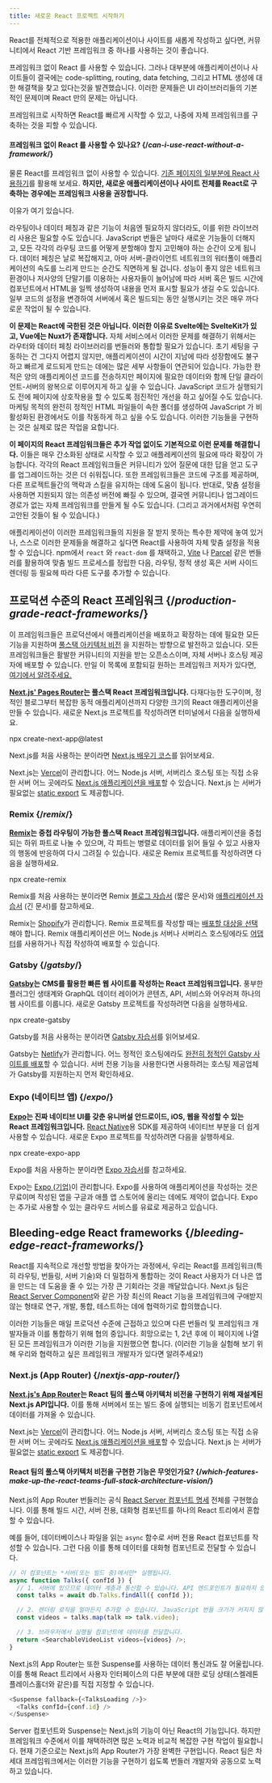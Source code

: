 ```yaml
---
title: 새로운 React 프로젝트 시작하기
---
```


<Intro>

React를 전체적으로 적용한 애플리케이션이나 사이트를 새롭게 작성하고 싶다면, 커뮤니티에서 React 기반 프레임워크 중 하나를 사용하는 것이 좋습니다.

</Intro>


프레임워크 없이 React 를 사용할 수 있습니다. 그러나 대부분에 애플리케이션이나 사이트들이 결국에는 code-splitting, routing, data fetching, 그리고 HTML 생성에 대한 해결책을 찾고 있다는것을 발견했습니다. 이러한 문제들은 UI 라이브러리들의 기본적인 문제이며 React 만의 문제는 아닙니다.

프레임워크로 시작하면 React를 빠르게 시작할 수 있고, 나중에 자체 프레임워크를 구축하는 것을 피할 수 있습니다.

<DeepDive>

#### 프레임워크 없이 React 를 사용할 수 있나요? {/*can-i-use-react-without-a-framework*/}

물론 React를 프레임워크 없이 사용할 수 있습니다. [기존 페이지의 일부분에 React 사용하기](/learn/add-react-to-an-existing-project#using-react-for-a-part-of-your-existing-page)를 활용해 보세요. **하지만, 새로운 애플리케이션이나 사이트 전체를 React로 구축하는 경우에는 프레임워크 사용을 권장합니다.** 

이유가 여기 있습니다.

라우팅이나 데이터 페칭과 같은 기능이 처음엔 필요하지 않더라도, 이를 위한 라이브러리 사용은 필요할 수도 있습니다. JavaScript 번들은 날마다 새로운 기능들이 더해지고, 모든 각각의 라우팅 코드를 어떻게 분할해야 할지 고민해야 하는 순간이 오게 됩니다. 데이터 페칭은 날로 복잡해지고, 아마 서버-클라이언트 네트워크의 워터폴이 애플리케이션의 속도를 느리게 만드는 순간도 직면하게 될 겁니다. 성능이 좋지 않은 네트워크 환경이나 저사양의 단말기를 이용하는 사용자들이 늘어남에 따라 서버 혹은 빌드 시간에 컴포넌트에서 HTML을 일찍 생성하여 내용을 먼저 표시할 필요가 생길 수도 있습니다. 일부 코드의 설정을 변경하여 서버에서 혹은 빌드되는 동안 실행시키는 것은 매우 까다로운 작업이 될 수 있습니다.

**이 문제는 React에 국한된 것은 아닙니다. 이러한 이유로 Svelte에는 SvelteKit가 있고, Vue에는 Nuxt가 존재합니다.** 자체 서비스에서 이러한 문제를 해결하기 위해서는 라우터와 데이터 페칭 라이브러리를 번들러와 통합할 필요가 있습니다. 초기 세팅을 구동하는 건 그다지 어렵지 않지만, 애플리케이션이 시간이 지남에 따라 성장함에도 불구하고 빠르게 로드되게 만드는 데에는 많은 세부 사항들이 연관되어 있습니다. 가능한 한 적은 양의 애플리케이션 코드를 전송하지만 페이지에 필요한 데이터와 함께 단일 클라이언트-서버의 왕복으로 이루어지게 하고 싶을 수 있습니다. JavaScript 코드가 실행되기도 전에 페이지에 상호작용을 할 수 있도록 점진적인 개선을 하고 싶어질 수도 있습니다. 마케팅 목적의 완전히 정적인 HTML 파일들이 속한 폴더를 생성하여 JavaScript 가 비활성화된 환경에서도 이를 작동하게 하고 싶을 수도 있습니다. 이러한 기능들을 구현하는 것은 실제로 많은 작업을 요합니다.

**이 페이지의 React 프레임워크들은 추가 작업 없이도 기본적으로 이런 문제를 해결합니다.** 이들은 매우 간소화된 상태로 시작할 수 있고 애플레케이션의 필요에 따라 확장이 가능합니다. 각각의 React 프레임워크들은 커뮤니티가 있어 질문에 대한 답을 얻고 도구를 업그레이드하는 것은 더 쉬워집니다. 또한 프레임워크들은 코드에 구조를 제공하며, 다른 프로젝트들간의 맥락과 스킬을 유지하는 데에 도움이 됩니다. 반대로, 맞춤 설정을 사용하면 지원되지 않는 의존성 버전에 빠질 수 있으며, 결국엔 커뮤니티나 업그레이드 경로가 없는 자체 프레임워크를 만들게 될 수도 있습니다. (그리고 과거에서처럼 우연히 고안된 것들이 될 수 있습니다.)

애플리케이션이 이러한 프레임워크들의 지원을 잘 받지 못하는 특수한 제약에 놓여 있거나, 스스로 이러한 문제들을 해결하고 싶다면 React를 사용하여 자체 맞춤 설정을 적용할 수 있습니다. npm에서 `react` 와 `react-dom` 를 채택하고, [Vite](https://vitejs.dev/) 나 [Parcel](https://parceljs.org/) 같은 번들러를 활용하여 맞춤 빌드 프로세스를 정립한 다음, 라우팅, 정적 생성 혹은 서버 사이드 렌더링 등 필요헤 따라 다른 도구를 추가할 수 있습니다.

</DeepDive>

## 프로덕션 수준의 React 프레임워크 {/*production-grade-react-frameworks*/}

이 프레임워크들은 프로덕션에서 애플리케이션을 배포하고 확장하는 데에 필요한 모든 기능을 지원하며 [풀스택 아키텍처 비전](#which-features-make-up-the-react-teams-full-stack-architecture-vision) 을 지원하는 방향으로 발전하고 있습니다. 모든 프레임워크들은 활발한 커뮤니티의 지원을 받는 오픈소스이며, 자체 서버나 호스팅 제공자에 배포할 수 있습니다. 만일 이 목록에 포함되길 원하는 프레임워크 저자가 있다면, [여기에서 알려주세요.](https://github.com/reactjs/react.dev/issues/new?assignees=&labels=type%3A+framework&projects=&template=3-framework.yml&title=%5BFramework%5D%3A+)

**[Next.js' Pages Router](https://nextjs.org/)는 풀스택 React 프레임워크입니다.** 다재다능한 도구이며, 정적인 블로그부터 복잡한 동적 애플리케이션까지 다양한 크기의 React 애플리케이션을 만들 수 있습니다. 새로운 Next.js 프로젝트를 작성하려면 터미널에서 다음을 실행하세요.

<TerminalBlock>
npx create-next-app@latest
</TerminalBlock>

Next.js를 처음 사용하는 분이라면 [Next.js 배우기 코스](https://nextjs.org/learn)를 읽어보세요.

Next.js는 [Vercel](https://vercel.com/)이 관리합니다. 어느 Node.js 서버, 서버리스 호스팅 또는 직접 소유한 서버 어느 곳에라도 [Next.js 애플리케이션을 배포](https://nextjs.org/docs/app/building-your-application/deploying)할 수 있습니다. Next.js 는 서버가 필요없는 [static export](https://nextjs.org/docs/pages/building-your-application/deploying/static-exports) 도 제공합니다.

### Remix {/*remix*/}

**[Remix](https://remix.run/)는 중첩 라우팅이 가능한 풀스택 React 프레임워크입니다.** 애플리케이션을 중첩되는 하위 파트로 나눌 수 있으며, 각 파트는 병렬로 데이터를 읽어 들일 수 있고 사용자의 행동에 반응하여 다시 그려질 수 있습니다. 새로운 Remix 프로젝트를 작성하려면 다음을 실행하세요.

<TerminalBlock>
npx create-remix
</TerminalBlock>

Remix를 처음 사용하는 분이라면 Remix [블로그 자습서](https://remix.run/docs/en/main/tutorials/blog) (짧은 문서)와 [애플리케이션 자습서](https://remix.run/docs/en/main/tutorials/jokes) (긴 문서)를 참고하세요.

Remix는 [Shopify](https://www.shopify.com/)가 관리합니다. Remix 프로젝트를 작성할 때는 [배포할 대상을 선택](https://remix.run/docs/en/main/guides/deployment)해야 합니다. Remix 애플리케이션은 어느 Node.js 서버나 서버리스 호스팅에라도 [어댑터](https://remix.run/docs/en/main/other-api/adapter)를 사용하거나 직접 작성하여 배포할 수 있습니다.

### Gatsby {/*gatsby*/}

**[Gatsby](https://www.gatsbyjs.com/)는 CMS를 활용한 빠른 웹 사이트를 작성하는 React 프레임워크입니다.** 풍부한 플러그인 생태계와 GraphQL 데이터 레이어가 콘텐츠, API, 서비스와 어우러져 하나의 웹 사이트를 이룹니다. 새로운 Gatsby 프로젝트를 작성하려면 다음을 실행하세요.

<TerminalBlock>
npx create-gatsby
</TerminalBlock>

Gatsby를 처음 사용하는 분이라면 [Gatsby 자습서](https://www.gatsbyjs.com/docs/tutorial/)를 읽어보세요.

Gatsby는 [Netlify](https://www.netlify.com/)가 관리합니다. 어느 정적인 호스팅에라도 [완전히 정적인 Gatsby 사이트를 배포](https://www.gatsbyjs.com/docs/how-to/previews-deploys-hosting)할 수 있습니다. 서버 전용 기능을 사용한다면 사용하려는 호스팅 제공업체가 Gatsby를 지원하는지 먼저 확인하세요.

### Expo (네이티브 앱) {/*expo*/}

**[Expo](https://expo.dev/)는 진짜 네이티브 UI를 갖춘 유니버설 안드로이드, iOS, 웹을 작성할 수 있는 React 프레임워크입니다.** [React Native](https://reactnative.dev/)용 SDK를 제공하여 네이티브 부분을 더 쉽게 사용할 수 있습니다. 새로운 Expo 프로젝트를 작성하려면 다음을 실행하세요.

<TerminalBlock>
npx create-expo-app
</TerminalBlock>

Expo를 처음 사용하는 분이라면 [Expo 자습서](https://docs.expo.dev/tutorial/introduction/)를 참고하세요.

Expo는 [Expo (기업)](https://expo.dev/about)이 관리합니다. Expo를 사용하여 애플리케이션을 작성하는 것은 무료이며 작성된 앱을 구글과 애플 앱 스토어에 올리는 데에도 제약이 없습니다. Expo는 추가로 사용할 수 있는 클라우드 서비스를 유료로 제공하고 있습니다.

## Bleeding-edge React frameworks {/*bleeding-edge-react-frameworks*/}

React를 지속적으로 개선할 방법을 찾아가는 과정에서, 우리는 React를 프레임워크(특히 라우팅, 번들링, 서버 기술)와 더 밀접하게 통합하는 것이 React 사용자가 더 나은 앱을 만드는 데 도움을 줄 수 있는 가장 큰 기회라는 것을 깨달았습니다. Next.js 팀은 [React Server Component](/blog/2023/03/22/react-labs-what-we-have-been-working-on-march-2023#react-server-components)와 같은 가장 최신의 React 기능을 프레임워크에 구애받지 않는 형태로 연구, 개발, 통합, 테스트하는 데에 협력하기로 합의했습니다.

이러한 기능들은 매일 프로덕션 수준에 근접하고 있으며 다른 번들러 및 프레임워크 개발자들과 이를 통합하기 위해 협의 중입니다. 희망으로는 1, 2년 후에 이 페이지에 나열된 모든 프레임워크가 이러한 기능을 지원했으면 합니다. (이러한 기능을 실험해 보기 위해 우리와 협력하고 싶은 프레임워크 개발자가 있다면 알려주세요!)

### Next.js (App Router) {/*nextjs-app-router*/}

**[Next.js's App Router](https://nextjs.org/docs)는 React 팀의 풀스택 아키텍처 비전을 구현하기 위해 재설계된 Next.js API입니다.** 이를 통해 서버에서 또는 빌드 중에 실행되는 비동기 컴포넌트에서 데이터를 가져올 수 있습니다.


Next.js는 [Vercel](https://vercel.com/)이 관리합니다. 어느 Node.js 서버, 서버리스 호스팅 또는 직접 소유한 서버 어느 곳에라도 [Next.js 애플리케이션을 배포](https://nextjs.org/docs/app/building-your-application/deploying)할 수 있습니다. Next.js 는 서버가 필요없는 [static export](https://nextjs.org/docs/pages/building-your-application/deploying/static-exports) 도 제공합니다.

<DeepDive>

#### React 팀의 풀스택 아키텍처 비전을 구현한 기능은 무엇인가요? {/*which-features-make-up-the-react-teams-full-stack-architecture-vision*/}

Next.js의 App Router 번들러는 공식 [React Server 컴포넌트 명세](https://github.com/reactjs/rfcs/blob/main/text/0188-server-components.md) 전체를 구현했습니다. 이를 통해 빌드 시간, 서버 전용, 대화형 컴포넌트를 하나의 React 트리에서 혼합할 수 있습니다.

예를 들어, 데이터베이스나 파일을 읽는 `async` 함수로 서버 전용 React 컴포넌트를 작성할 수 있습니다. 그런 다음 이를 통해 데이터를 대화형 컴포넌트로 전달할 수 있습니다.

```js
// 이 컴포넌트는 *서버(또는 빌드 중)에서만* 실행됩니다.
async function Talks({ confId }) {
  // 1. 서버에 있으므로 데이터 계층과 통신할 수 있습니다. API 엔드포인트가 필요하지 않습니다.
  const talks = await db.Talks.findAll({ confId });

  // 2. 렌더링 로직을 얼마든지 추가할 수 있습니다. JavaScript 번들 크기가 커지지 않습니다.
  const videos = talks.map(talk => talk.video);

  // 3. 브라우저에서 실행될 컴포넌트에 데이터를 전달합니다.
  return <SearchableVideoList videos={videos} />;
}
```

Next.js의 App Router는 또한 Suspense를 사용하는 데이터 통신과도 잘 어울립니다. 이를 통해 React 트리에서 사용자 인터페이스의 다른 부분에 대한 로딩 상태(스켈레톤 플레이스홀더와 같은)를 직접 지정할 수 있습니다.

```js
<Suspense fallback={<TalksLoading />}>
  <Talks confId={conf.id} />
</Suspense>
```

Server 컴포넌트와 Suspense는 Next.js의 기능이 아닌 React의 기능입니다. 하지만 프레임워크 수준에서 이를 채택하려면 많은 노력과 비교적 복잡한 구현 작업이 필요합니다. 현재 기준으로는 Next.js의 App Router가 가장 완벽한 구현입니다. React 팀은 차세대 프레임워크에서는 이러한 기능을 구현하기 쉽도록 번들러 개발자와 공동으로 노력하고 있습니다.

</DeepDive>
